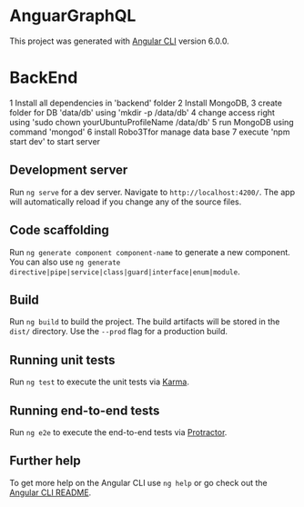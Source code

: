 # AnguarGraphQL

This project was generated with [Angular CLI](https://github.com/angular/angular-cli) version 6.0.0.

# BackEnd
1 Install all dependencies in 'backend' folder
2 Install MongoDB, 
3 create folder for DB 'data/db' using 'mkdir -p /data/db' 
4 change access right using 'sudo chown yourUbuntuProfileName /data/db'
5 run MongoDB using command 'mongod'
6 install Robo3Tfor manage data base
7 execute 'npm start dev' to start server

## Development server

Run `ng serve` for a dev server. Navigate to `http://localhost:4200/`. The app will automatically reload if you change any of the source files.

## Code scaffolding

Run `ng generate component component-name` to generate a new component. You can also use `ng generate directive|pipe|service|class|guard|interface|enum|module`.

## Build

Run `ng build` to build the project. The build artifacts will be stored in the `dist/` directory. Use the `--prod` flag for a production build.

## Running unit tests

Run `ng test` to execute the unit tests via [Karma](https://karma-runner.github.io).

## Running end-to-end tests

Run `ng e2e` to execute the end-to-end tests via [Protractor](http://www.protractortest.org/).

## Further help

To get more help on the Angular CLI use `ng help` or go check out the [Angular CLI README](https://github.com/angular/angular-cli/blob/master/README.md).

